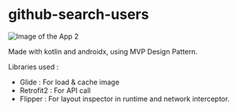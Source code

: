 # github-search-users

![Image of the App 2](https://i.imgur.com/rg4XLTi.png)

Made with kotlin and androidx, using MVP Design Pattern.

Libraries used :
- Glide : For load & cache image
- Retrofit2 : For API call
- Flipper : For layout inspector in runtime and network interceptor.
